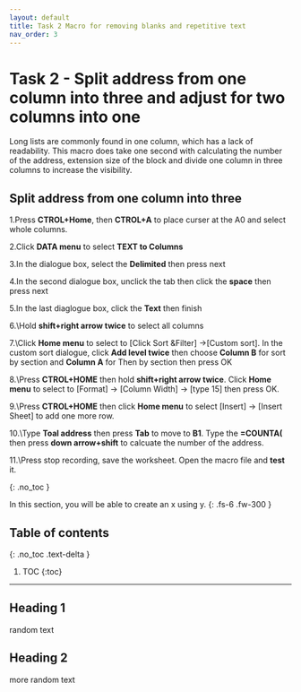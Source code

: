 ```yaml
---
layout: default
title: Task 2 Macro for removing blanks and repetitive text
nav_order: 3
---
```


# Task 2 - Split address from one column into three and adjust for two columns into one 

Long lists are commonly found in one column, which has a lack of readability. This macro does take one second with calculating the number of the address, extension size of the block and divide one column in three columns to increase the visibility. 

 ## Split address from one column into three
 
 1\.Press **CTROL+Home**, then **CTROL+A** to place curser at the A0 and select whole columns.
 
 2\.Click **DATA menu** to select **TEXT to Columns**
 
 3\.In the dialogue box, select the **Delimited** then press next
 
 4\.In the second dialogue box, unclick the tab then click the **space** then press next
 
 5\.In the last diaglogue box, click the **Text** then finish
 
 6.\Hold **shift+right arrow twice** to select all columns
 
 7.\Click **Home menu** to select to [Click Sort &Filter] ->[Custom sort].
    In the custom sort dialogue, click **Add level twice** then choose **Column B** for sort by section and **Column A** for Then by section then press OK
    
 8.\Press **CTROL+HOME** then hold **shift+right arrow twice**. Click **Home menu** to select to [Format] -> [Column Width] -> [type 15] then press OK.   
 
 9.\Press **CTROL+HOME** then click **Home menu** to select [Insert] -> [Insert Sheet] to add one more row.
 
 10.\Type **Toal address** then press **Tab** to move to **B1**. Type the **=COUNTA(** then press **down arrow+shift** to calcuate the number of the address.
 
 11.\Press stop recording, save the worksheet. Open the macro file and **test** it.
 
 
{: .no_toc }


In this section, you will be able to create an x using y.
{: .fs-6 .fw-300 }

## Table of contents
{: .no_toc .text-delta }

1. TOC
{:toc}

---

## Heading 1

random text

## Heading 2
more random text
